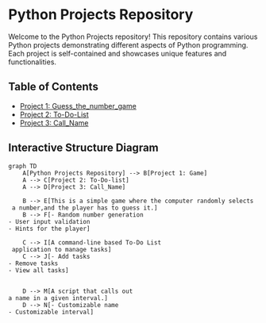 # Python Projects Repository

Welcome to the Python Projects repository! This repository contains various Python projects demonstrating different aspects of Python programming. Each project is self-contained and showcases unique features and functionalities.

## Table of Contents

- [Project 1: Guess_the_number_game](#guess_the_number)
- [Project 2: To-Do-List](#To-Do-list)
- [Project 3: Call_Name](Call_Name)

## Interactive Structure Diagram

```mermaid
graph TD
    A[Python Projects Repository] --> B[Project 1: Game]
    A --> C[Project 2: To-Do-list]
    A --> D[Project 3: Call_Name]

    B --> E[This is a simple game where the computer randomly selects
 a number,and the player has to guess it.]
    B --> F[- Random number generation
- User input validation
- Hints for the player]

    C --> I[A command-line based To-Do List
 application to manage tasks]
    C --> J[- Add tasks
- Remove tasks
- View all tasks]


    D --> M[A script that calls out
a name in a given interval.]
    D --> N[- Customizable name
- Customizable interval]
